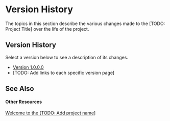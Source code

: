 # Version History

The topics in this section describe the various changes made to the [TODO: Project Title] over the life of the project.



## Version History

Select a version below to see a description of its changes.
&nbsp;<ul><li><a href="4441ee9d-1b44-4716-821d-893c34d3b354">Version 1.0.0.0</a></li><li>
[TODO: Add links to each specific version page]</li></ul>

## See Also


#### Other Resources
<a href="8ff7e50d-d600-4f64-a4b1-4d0642d291ca">Welcome to the [TODO: Add project name]</a><br />